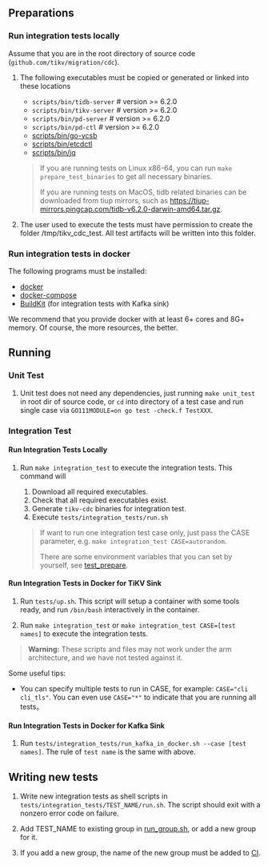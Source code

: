 ## Preparations

### Run integration tests locally

Assume that you are in the root directory of source code (`github.com/tikv/migration/cdc`).

1. The following executables must be copied or generated or linked into these locations

   * `scripts/bin/tidb-server` # version >= 6.2.0
   * `scripts/bin/tikv-server` # version >= 6.2.0
   * `scripts/bin/pd-server`   # version >= 6.2.0
   * `scripts/bin/pd-ctl`      # version >= 6.2.0
   * [scripts/bin/go-ycsb](https://github.com/pingcap/go-ycsb)
   * [scripts/bin/etcdctl](https://github.com/etcd-io/etcd/tree/master/etcdctl)
   * [scripts/bin/jq](https://stedolan.github.io/jq/)

   > If you are running tests on Linux x86-64, you can run `make prepare_test_binaries` to get all necessary binaries.
   >
   > If you are running tests on MacOS, tidb related binaries can be downloaded from tiup mirrors, such as https://tiup-mirrors.pingcap.com/tidb-v6.2.0-darwin-amd64.tar.gz.

2. The user used to execute the tests must have permission to create the folder /tmp/tikv_cdc_test. All test artifacts
   will be written into this folder.

### Run integration tests in docker

The following programs must be installed:

* [docker](https://docs.docker.com/get-docker/)
* [docker-compose](https://docs.docker.com/compose/install/)
* [BuildKit](https://docs.docker.com/build/buildkit/#getting-started) (for integration tests with Kafka sink)

We recommend that you provide docker with at least 6+ cores and 8G+ memory. Of course, the more resources, the better.

## Running

### Unit Test

1. Unit test does not need any dependencies, just running `make unit_test` in root dir of source code, or `cd` into
   directory of a test case and run single case via `GO111MODULE=on go test -check.f TestXXX`.

### Integration Test

#### Run Integration Tests Locally

1. Run `make integration_test` to execute the integration tests. This command will

   1. Download all required executables.
   2. Check that all required executables exist.
   3. Generate `tikv-cdc` binaries for integration test.
   4. Execute `tests/integration_tests/run.sh`

   > If want to run one integration test case only, just pass the CASE parameter, e.g. `make integration_test CASE=autorandom`.
   >
   > There are some environment variables that you can set by yourself, see [test_prepare](./integration_tests/_utils/test_prepare).

#### Run Integration Tests in Docker for TiKV Sink

1. Run `tests/up.sh`. This script will setup a container with some tools ready, and run `/bin/bash` interactively in the container.

2. Run `make integration_test` or `make integration_test CASE=[test names]` to execute the integration tests.

> **Warning:**
> These scripts and files may not work under the arm architecture,
> and we have not tested against it.

Some useful tips:

* You can specify multiple tests to run in CASE, for example: `CASE="cli cli_tls"`. You can even
   use `CASE="*"` to indicate that you are running all tests。

#### Run Integration Tests in Docker for Kafka Sink

1. Run `tests/integration_tests/run_kafka_in_docker.sh --case [test names]`. The rule of `test name` is the same with above.

## Writing new tests

1. Write new integration tests as shell scripts in `tests/integration_tests/TEST_NAME/run.sh`. The script should
exit with a nonzero error code on failure.

2. Add TEST_NAME to existing group in [run_group.sh](./integration_tests/run_group.sh), or add a new group for it.

3. If you add a new group, the name of the new group must be added to [CI](https://github.com/PingCAP-QE/ci/blob/main/pipelines/tikv/migration/latest/pull_integration_test.groovy). 
